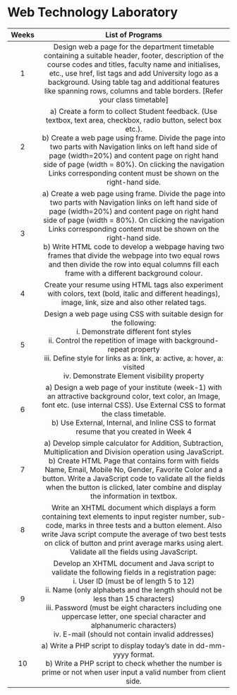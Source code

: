 # Web Technology Laboratory

|**Weeks**|**List of Programs**|
| :-: | :-: |
|1|Design web a page for the department timetable containing a suitable header, footer, description of the course codes and titles, faculty name and initialises, etc., use href, list tags and add University logo as a background. Using table tag and additional features like spanning rows, columns and table borders. [Refer your class timetable]|
|2|a)	Create a form to collect Student feedback. (Use textbox, text area, checkbox, radio button, select box etc.).<br>b)	Create a web page using frame. Divide the page into two parts with Navigation links on left hand side of page (width=20%) and content page on right hand side of page (width = 80%). On clicking the navigation Links corresponding content must be shown on the right-hand side.|
|3|a)	Create a web page using frame. Divide the page into two parts with Navigation links on left hand side of page (width=20%) and content page on right hand side of page (width = 80%). On clicking the navigation Links corresponding content must be shown on the right-hand side.<br>b)	Write HTML code to develop a webpage having two frames that divide the webpage into two equal rows and then divide the row into equal columns fill each frame with a different background colour.|
|4|Create your resume using HTML tags also experiment with colors, text (bold, italic and different headings), image, link, size and also other related tags.|
|5|Design a web page using CSS with suitable design for the following: <br>i.	Demonstrate different font styles <br>ii.	Control the repetition of image with background-repeat property <br>iii.	Define style for links as a: link, a: active, a: hover, a: visited<br>iv.	Demonstrate Element visibility property|
|6|a)	Design a web page of your institute (week-1) with an attractive background color, text color, an Image, font etc. (use internal CSS). Use External CSS to format the class timetable.<br>b)	Use External, Internal, and Inline CSS to format resume that you created in Week 4|
|7|a)	Develop simple calculator for Addition, Subtraction, Multiplication and Division operation using JavaScript. <br>b)	Create HTML Page that contains form with fields Name, Email, Mobile No, Gender, Favorite Color and a button. Write a JavaScript code to validate all the fields when the button is clicked, later combine and display the information in textbox.|
|8|Write an XHTML document which displays a form containing text elements to input register number, sub-code, marks in three tests and a button element. Also write Java script compute the average of two best tests on click of button and print average marks using alert. Validate all the fields using JavaScript.|
|9|Develop an XHTML document and Java script to validate the following fields in a registration page:<br>i.	User ID (must be of length 5 to 12) <br>ii.	Name (only alphabets and the length should not be less than 15 characters)<br>iii.	Password (must be eight characters including one uppercase letter, one special character and alphanumeric characters)<br>iv.	E-mail (should not contain invalid addresses)|
|10|a)	Write a PHP script to display today’s date in dd-mm-yyyy format. <br>b)	Write a PHP script to check whether the number is prime or not when user input a valid number from client side.|
